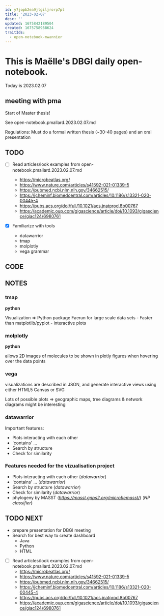 ```yaml
---
id: y7jopb2ea9jtgiljrorp7pl
title: '2023-02-07'
desc: ''
updated: 1675842189504
created: 1675758958624
traitIds:
  - open-notebook-mwannier
---
```



# This is Maëlle's DBGI daily open-notebook.

Today is 2023.02.07

## meeting with pma

Start of Master thesis!

See open-notebook.pmallard.2023.02.07.md

Regulations:
Must do a formal written thesis (~30-40 pages) and an oral presentation 


## TODO

- [ ] Read articles/look examples from open-notebook.pmallard.2023.02.07.md 
    - https://microbeatlas.org/
    - https://www.nature.com/articles/s41592-021-01339-5
    - https://pubmed.ncbi.nlm.nih.gov/34662515/
    - https://jcheminf.biomedcentral.com/articles/10.1186/s13321-020-00445-4
    - https://pubs.acs.org/doi/full/10.1021/acs.jnatprod.8b00767
    - https://academic.oup.com/gigascience/article/doi/10.1093/gigascience/giac124/6980761

- [x] Familiarize with tools
    - datawarrior
    - tmap
    - molplotly
    - vega grammar 


## CODE

## NOTES

### tmap
**python**

Visualization => Python package Faerun for large scale data sets - Faster than matplotlib/pyplot - interactive plots

### molplotly
**python**

allows 2D images of molecules to be shown in plotly figures when hovering over the data points

### vega
visualizations are described in JSON, and generate interactive views using either HTML5 Canvas or SVG

Lots of possible plots => geographic maps, tree diagrams & network diagrams might be interesting

### datawarrior
Important features:
- Plots interacting with each other
- 'contains' ...
- Search by structure
- Check for similarity

### Features needed for the vizualisation project
- Plots interacting with each other (*datawarrior*)
- 'contains' ... (*datawarrior*)
- Search by structure (*datawarrior*)
- Check for similarity (*datawarrior*)
- phylogeny by MASST (*https://masst.gnps2.org/microbemasst/*) (*NP classifier*)


## TODO NEXT

- prepare presentation for DBGI meeting
- Search for best way to create dashboard
    - Java
    - Python
    - HTML
- [ ] Read articles/look examples from open-notebook.pmallard.2023.02.07.md 
    - https://microbeatlas.org/
    - https://www.nature.com/articles/s41592-021-01339-5
    - https://pubmed.ncbi.nlm.nih.gov/34662515/
    - https://jcheminf.biomedcentral.com/articles/10.1186/s13321-020-00445-4
    - https://pubs.acs.org/doi/full/10.1021/acs.jnatprod.8b00767
    - https://academic.oup.com/gigascience/article/doi/10.1093/gigascience/giac124/6980761